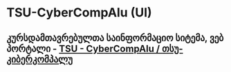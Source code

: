 # TSU-CyberCompAlu (UI)

## კურსდამთავრებულთა საინფორმაციო სიტემა, ვებ პორტალი - [TSU - CyberCompAlu / თსუ-კიბერკომპალუ](https://mikheil-a.github.io/TSU_CyberCompAlu_UI/)



<!-- To deploy the app on ghpages:
  -- Checkout the branch you want to deploy;
  -- Run: "npm install -g angular-cli-ghpages" if you haven't installed ghpages already;
  -- First run: "ng build --prod" and see if it builds successfully;
  -- Then run: "ng build --prod --base-href https://mikheil-a.github.io/TSU_CyberCompAlu_UI/";
  -- Finally run: "ngh" to check deployment result.-->
